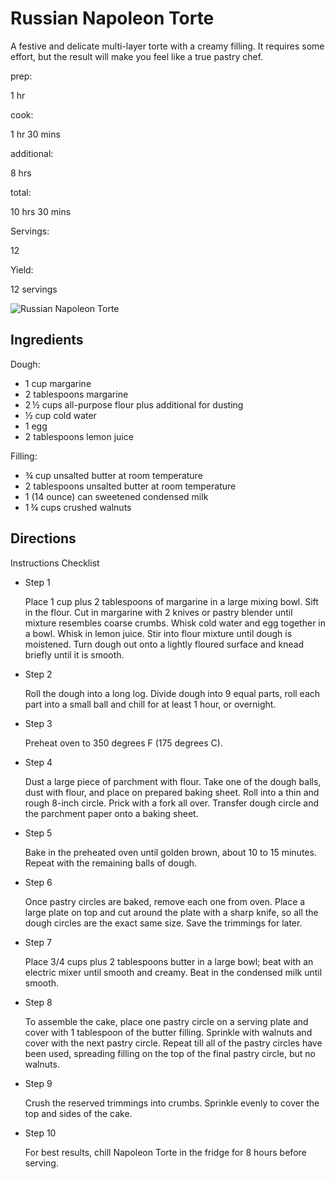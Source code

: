 # Russian Napoleon Torte

A festive and delicate multi-layer torte with a creamy filling. It requires some effort, but the result will make you feel like a true pastry chef.

prep:

1 hr

cook:

1 hr 30 mins

additional:

8 hrs

total:

10 hrs 30 mins

Servings:

12

Yield:

12 servings

![Russian Napoleon Torte](https://imagesvc.meredithcorp.io/v3/mm/image?q=85&c=sc&poi=face&w=300&h=300&url=https%3A%2F%2Fcf-images.us-east-1.prod.boltdns.net%2Fv1%2Fstatic%2F1033249144001%2F2f9b7462-b05f-4792-a6f1-8dd870ca2244%2F66445c0d-f1c2-467a-b448-887f0e58b66b%2F1280x720%2Fmatch%2Fimage.jpg)

## Ingredients

Dough:

-   1 cup margarine
-   2 tablespoons margarine
-   2 ½ cups all-purpose flour plus additional for dusting
-   ½ cup cold water
-   1 egg
-   2 tablespoons lemon juice

Filling:

-   ¾ cup unsalted butter at room temperature
-   2 tablespoons unsalted butter at room temperature
-   1 (14 ounce) can sweetened condensed milk
-   1 ¾ cups crushed walnuts

## Directions

Instructions Checklist

-   Step 1
    
    Place 1 cup plus 2 tablespoons of margarine in a large mixing bowl. Sift in the flour. Cut in margarine with 2 knives or pastry blender until mixture resembles coarse crumbs. Whisk cold water and egg together in a bowl. Whisk in lemon juice. Stir into flour mixture until dough is moistened. Turn dough out onto a lightly floured surface and knead briefly until it is smooth.
    
-   Step 2
    
    Roll the dough into a long log. Divide dough into 9 equal parts, roll each part into a small ball and chill for at least 1 hour, or overnight.
    
-   Step 3
    
    Preheat oven to 350 degrees F (175 degrees C).
    
-   Step 4
    
    Dust a large piece of parchment with flour. Take one of the dough balls, dust with flour, and place on prepared baking sheet. Roll into a thin and rough 8-inch circle. Prick with a fork all over. Transfer dough circle and the parchment paper onto a baking sheet.
    
-   Step 5
    
    Bake in the preheated oven until golden brown, about 10 to 15 minutes. Repeat with the remaining balls of dough.
    
-   Step 6
    
    Once pastry circles are baked, remove each one from oven. Place a large plate on top and cut around the plate with a sharp knife, so all the dough circles are the exact same size. Save the trimmings for later.
    
-   Step 7
    
    Place 3/4 cups plus 2 tablespoons butter in a large bowl; beat with an electric mixer until smooth and creamy. Beat in the condensed milk until smooth.
    
-   Step 8
    
    To assemble the cake, place one pastry circle on a serving plate and cover with 1 tablespoon of the butter filling. Sprinkle with walnuts and cover with the next pastry circle. Repeat till all of the pastry circles have been used, spreading filling on the top of the final pastry circle, but no walnuts.
    
-   Step 9
    
    Crush the reserved trimmings into crumbs. Sprinkle evenly to cover the top and sides of the cake.
    
-   Step 10
    
    For best results, chill Napoleon Torte in the fridge for 8 hours before serving.